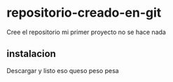 # repositorio-creado-en-git
Cree el repositorio mi primer proyecto no se hace nada

## instalacion
Descargar y listo
eso queso peso
pesa
